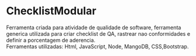 # ChecklistModular
Ferramenta criada para atividade de qualidade de software, ferramenta generica utilizada para criar checklist de QA, rastrear nao conformidades e definir a porcentagem de aderencia.<br/>
Ferramentas utilizadas: Html, JavaScript, Node, MangoDB, CSS,Bootstrap.
